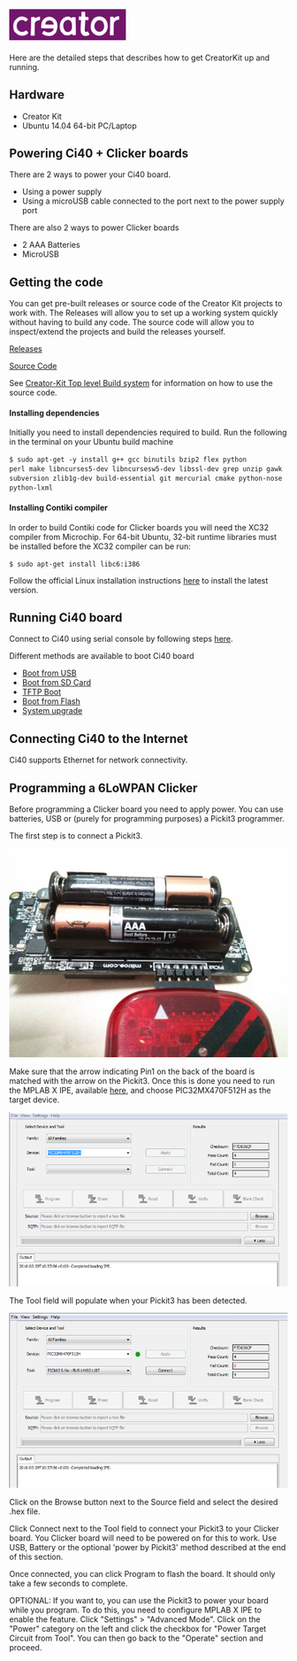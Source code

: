 ![Creator Logo](images/creatorlogo.png)
----

Here are the detailed steps that describes how to get CreatorKit up and running.

## Hardware
* Creator Kit
* Ubuntu 14.04 64-bit PC/Laptop

## Powering Ci40 + Clicker boards
There are 2 ways to power your Ci40 board.
* Using a power supply
* Using a microUSB cable connected to the port next to the power supply port

There are also 2 ways to power Clicker boards
* 2 AAA Batteries
* MicroUSB

## Getting the code
You can get pre-built releases or source code of the Creator Kit projects to work with. The Releases will allow you to set up a working system quickly without having to build any code. The source code will allow you to inspect/extend the projects and build the releases yourself.

[Releases](https://github.com/CreatorKit/manifest/releases)

[Source Code](https://github.com/CreatorKit/manifest)

See [Creator-Kit Top level Build system](https://github.com/CreatorKit/build) for information on how to use the source code.

#### Installing dependencies
Initially you need to install dependencies required to build. Run the following in the terminal on your Ubuntu build machine

<code>$ sudo apt-get -y install g++ gcc binutils bzip2 flex python perl make libncurses5-dev libncursesw5-dev libssl-dev grep unzip gawk subversion zlib1g-dev build-essential git mercurial cmake python-nose python-lxml</code>

#### Installing Contiki compiler
In order to build Contiki code for Clicker boards you will need the XC32 compiler from Microchip. For 64-bit Ubuntu, 32-bit runtime libraries must be installed before the XC32 compiler can be run:

<code>$ sudo apt-get install libc6:i386</code>

Follow the official Linux installation instructions [here](http://microchip.wikidot.com/xc32:installation) to install the latest version.

## Running Ci40 board
Connect to Ci40 using serial console by following steps [here](https://github.com/CreatorDev/openwrt#serial-console).

Different methods are available to boot Ci40 board
* [Boot from USB](https://github.com/CreatorDev/openwrt#boot-from-usb)
* [Boot from SD Card](https://github.com/CreatorDev/openwrt#boot-from-sd-card)
* [TFTP Boot](https://github.com/CreatorDev/openwrt#tftp-boot)
* [Boot from Flash](https://github.com/CreatorDev/openwrt#tftp-boot)
* [System upgrade](https://github.com/CreatorDev/openwrt#system-upgrade)

## Connecting Ci40 to the Internet
Ci40 supports Ethernet for network connectivity.

## Programming a 6LoWPAN Clicker
Before programming a Clicker board you need to apply power. You can use batteries, USB or (purely for programming purposes) a Pickit3 programmer.

The first step is to connect a Pickit3.

![serial](images/programmingclicker.jpg)

Make sure that the arrow indicating Pin1 on the back of the board is matched with the arrow on the Pickit3. Once this is done you need to run the MPLAB X IPE, available [here](http://microchip.wikidot.com/ipe:installation), and choose PIC32MX470F512H as the target device.

![IPE_1](images/IPE_1.PNG)

The Tool field will populate when your Pickit3 has been detected.

![IPE_2](images/IPE_2.PNG)

Click on the Browse button next to the Source field and select the desired .hex file.

Click Connect next to the Tool field to connect your Pickit3 to your Clicker board. You Clicker board will need to be powered on for this to work. Use USB, Battery or the optional 'power by Pickit3' method described at the end of this section.

Once connected, you can click Program to flash the board. It should only take a few seconds to complete.

OPTIONAL: If you want to, you can use the Pickit3 to power your board while you program. To do this, you need to configure MPLAB X IPE to enable the feature. Click "Settings" > "Advanced Mode". Click on the "Power" category on the left and click the checkbox for "Power Target Circuit from Tool". You can then go back to the "Operate" section and proceed.
